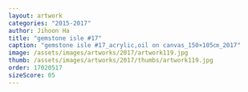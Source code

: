 ```yaml
---
layout: artwork
categories: "2015-2017"
author: Jihoon Ha
title: "gemstone isle #17"
caption: "gemstone isle #17_acrylic,oil on canvas_150×105㎝_2017"
image: /assets/images/artworks/2017/artwork119.jpg
thumb: /assets/images/artworks/2017/thumbs/artwork119.jpg
order: 17020517
sizeScore: 05
---
```

